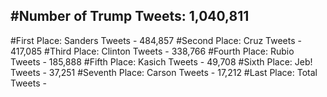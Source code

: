 #Number of Trump Tweets: 1,040,811
---
#First Place: Sanders Tweets - 484,857
#Second Place: Cruz Tweets - 417,085
#Third Place: Clinton Tweets - 338,766
#Fourth Place: Rubio Tweets - 185,888
#Fifth Place: Kasich Tweets - 49,708
#Sixth Place: Jeb! Tweets - 37,251
#Seventh Place: Carson Tweets - 17,212
#Last Place: Total Tweets -  
